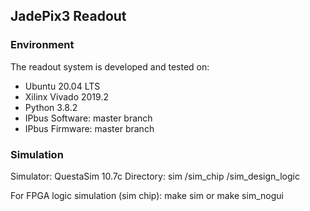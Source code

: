 ## JadePix3 Readout

### Environment
The readout system is developed and tested on:
* Ubuntu 20.04 LTS
* Xilinx Vivado 2019.2
* Python 3.8.2
* IPbus Software: master branch
* IPbus Firmware: master branch

### Simulation
Simulator: QuestaSim 10.7c
Directory: sim
		/sim_chip
		/sim_design_logic

For FPGA logic simulation (sim chip):
	make sim
	or
	make sim_nogui
